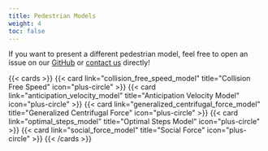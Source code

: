 ```yaml
---
title: Pedestrian Models
weight: 4
toc: false
---
```


If you want to present a different pedestrian model, feel free to open an issue
on our
[GitHub](https://github.com/PedestrianDynamics/PedestrianDynamics.github.io) or
[contact us](mailto:m.chraibi@fz-juelich.de) directly!

{{< cards >}}
  {{< card link="collision_free_speed_model" title="Collision Free Speed" icon="plus-circle" >}}
  {{< card link="anticipation_velocity_model" title="Anticipation Velocity Model" icon="plus-circle" >}}
  {{< card link="generalized_centrifugal_force_model" title="Generalized Centrifugal Force" icon="plus-circle" >}}
  {{< card link="optimal_steps_model" title="Optimal Steps Model" icon="plus-circle" >}}
  {{< card link="social_force_model" title="Social Force" icon="plus-circle" >}}
{{< /cards >}}
